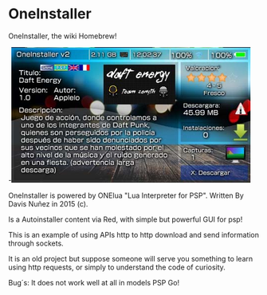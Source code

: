 # OneInstaller

OneInstaller, the wiki Homebrew!

-![header](screen_shot.jpg)

OneInstaller is powered by ONElua "Lua Interpreter for PSP".
Written By Davis Nuñez in 2015 (c).

Is a Autoinstaller content via Red, with simple but powerful GUI for psp!

This is an example of using APIs http to http download and send information through sockets.

It is an old project but suppose someone will serve you something to learn using http requests, or simply to understand the code of curiosity.

Bug´s:
It does not work well at all in models PSP Go!
